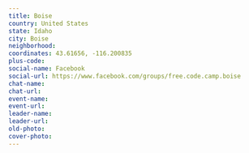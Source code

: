 ```yaml
---
title: Boise
country: United States
state: Idaho
city: Boise
neighborhood: 
coordinates: 43.61656, -116.200835
plus-code:
social-name: Facebook
social-url: https://www.facebook.com/groups/free.code.camp.boise
chat-name:
chat-url:
event-name:
event-url:
leader-name:
leader-url:
old-photo: 
cover-photo:
---
```

